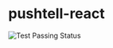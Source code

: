 # pushtell-react

![Test Passing Status](https://circleci.com/gh/pushtell/react.svg?style=shield&circle-token=:circle-token)

